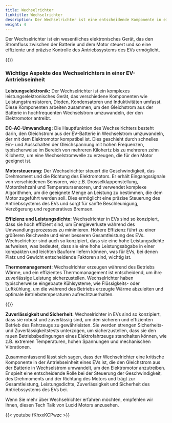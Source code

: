 ```yaml
---
title: Wechselrichter
linktitle: Wechselrichter
description: Der Wechselrichter ist eine entscheidende Komponente in einer Antriebseinheit eines Elektrofahrzeugs (EV). Er ist dafür verantwortlich, den in der Fahrzeugbatterie gespeicherten Gleichstrom (DC) in Wechselstrom (AC) umzuwandeln, der dann verwendet wird, um den Elektromotor anzutreiben, der die Räder des EVs bewegt.
weight: 4
---
```

<!-- markdownlint-disable MD033 -->

Der Wechselrichter ist ein wesentliches elektronisches Gerät, das den Stromfluss zwischen der Batterie und dem Motor steuert und so eine effiziente und präzise Kontrolle des Antriebssystems des EVs ermöglicht.

{{<evkxdisplayaddarticle />}}

### Wichtige Aspekte des Wechselrichters in einer EV-Antriebseinheit

**Leistungselektronik:** Der Wechselrichter ist ein komplexes leistungselektronisches Gerät, das verschiedene Komponenten wie Leistungstransistoren, Dioden, Kondensatoren und Induktivitäten umfasst. Diese Komponenten arbeiten zusammen, um den Gleichstrom aus der Batterie in hochfrequenten Wechselstrom umzuwandeln, der den Elektromotor antreibt.

**DC-AC-Umwandlung:** Die Hauptfunktion des Wechselrichters besteht darin, den Gleichstrom aus der EV-Batterie in Wechselstrom umzuwandeln, der mit dem Elektromotor kompatibel ist. Dies geschieht durch schnelles Ein- und Ausschalten der Gleichspannung mit hohen Frequenzen, typischerweise im Bereich von mehreren Kilohertz bis zu mehreren zehn Kilohertz, um eine Wechselstromwelle zu erzeugen, die für den Motor geeignet ist.

**Motorsteuerung:** Der Wechselrichter steuert die Geschwindigkeit, das Drehmoment und die Richtung des Elektromotors. Er erhält Eingangssignale von verschiedenen Sensoren, wie z.B. Drosselklappenstellung, Motordrehzahl und Temperatursensoren, und verwendet komplexe Algorithmen, um die geeignete Menge an Leistung zu bestimmen, die dem Motor zugeführt werden soll. Dies ermöglicht eine präzise Steuerung des Antriebssystems des EVs und sorgt für sanfte Beschleunigung, Verzögerung und regeneratives Bremsen.

**Effizienz und Leistungsdichte:** Wechselrichter in EVs sind so konzipiert, dass sie hoch effizient sind, um Energieverluste während des Umwandlungsprozesses zu minimieren. Höhere Effizienz führt zu einer größeren Reichweite und einer besseren Gesamtleistung des EVs. Wechselrichter sind auch so konzipiert, dass sie eine hohe Leistungsdichte aufweisen, was bedeutet, dass sie eine hohe Leistungsabgabe in einer kompakten und leichten Bauform liefern können, was für EVs, bei denen Platz und Gewicht entscheidende Faktoren sind, wichtig ist.

**Thermomanagement:** Wechselrichter erzeugen während des Betriebs Wärme, und ein effizientes Thermomanagement ist entscheidend, um ihre zuverlässige Leistung sicherzustellen. Wechselrichter haben typischerweise eingebaute Kühlsysteme, wie Flüssigkeits- oder Luftkühlung, um die während des Betriebs erzeugte Wärme abzuleiten und optimale Betriebstemperaturen aufrechtzuerhalten.

{{<evkxdisplayaddarticle />}}

**Zuverlässigkeit und Sicherheit:** Wechselrichter in EVs sind so konzipiert, dass sie robust und zuverlässig sind, um den sicheren und effizienten Betrieb des Fahrzeugs zu gewährleisten. Sie werden strengen Sicherheits- und Zuverlässigkeitstests unterzogen, um sicherzustellen, dass sie den rauen Betriebsbedingungen eines Elektrofahrzeugs standhalten können, wie z.B. extremen Temperaturen, hohen Spannungen und mechanischen Vibrationen.

Zusammenfassend lässt sich sagen, dass der Wechselrichter eine kritische Komponente in der Antriebseinheit eines EVs ist, die den Gleichstrom aus der Batterie in Wechselstrom umwandelt, um den Elektromotor anzutreiben. Er spielt eine entscheidende Rolle bei der Steuerung der Geschwindigkeit, des Drehmoments und der Richtung des Motors und trägt zur Gesamtleistung, Leistungsdichte, Zuverlässigkeit und Sicherheit des Antriebssystems des EVs bei.

Wenn Sie mehr über Wechselrichter erfahren möchten, empfehlen wir Ihnen, diesen Tech Talk von Lucid Motors anzusehen.

{{< youtube fKhxxKCPwzc >}}
